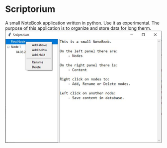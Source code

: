 # Scriptorium
A small NoteBook application written in python. Use it as experimental.
The purpose of this application is to organize and store data for long therm.
![Scriptorium](scriptorium.jpg "Scriptorium")
